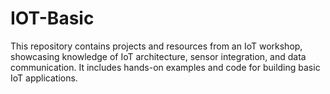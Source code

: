 # IOT-Basic
This repository contains projects and resources from an IoT workshop, showcasing knowledge of IoT architecture, sensor integration, and data communication. It includes hands-on examples and code for building basic IoT applications.
